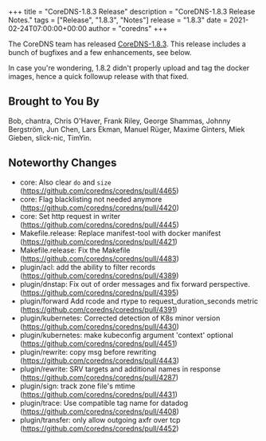 +++
title = "CoreDNS-1.8.3 Release"
description = "CoreDNS-1.8.3 Release Notes."
tags = ["Release", "1.8.3", "Notes"]
release = "1.8.3"
date = 2021-02-24T07:00:00+00:00
author = "coredns"
+++

The CoreDNS team has released
[CoreDNS-1.8.3](https://github.com/coredns/coredns/releases/tag/v1.8.3). This release includes a
bunch of bugfixes and a few enhancements, see below.

In case you're wondering, 1.8.2 didn't properly upload and tag the docker images, hence a quick
followup release with that fixed.

## Brought to You By

Bob,
chantra,
Chris O'Haver,
Frank Riley,
George Shammas,
Johnny Bergström,
Jun Chen,
Lars Ekman,
Manuel Rüger,
Maxime Ginters,
Miek Gieben,
slick-nic,
TimYin.

## Noteworthy Changes

* core: Also clear `do` and `size` (https://github.com/coredns/coredns/pull/4465)
* core: Flag blacklisting not needed anymore (https://github.com/coredns/coredns/pull/4420)
* core: Set http request in writer (https://github.com/coredns/coredns/pull/4445)
* Makefile.release: Replace manifest-tool with docker manifest (https://github.com/coredns/coredns/pull/4421)
* Makefile.release: Fix the Makefile (https://github.com/coredns/coredns/pull/4483)
* plugin/acl: add the ability to filter records (https://github.com/coredns/coredns/pull/4389)
* plugin/dnstap: Fix out of order messages and fix forward perspective. (https://github.com/coredns/coredns/pull/4395)
* plugin/forward Add rcode and rtype to request_duration_seconds metric (https://github.com/coredns/coredns/pull/4391)
* plugin/kubernetes: Corrected detection of K8s minor version (https://github.com/coredns/coredns/pull/4430)
* plugin/kubernetes: make kubeconfig argument 'context' optional (https://github.com/coredns/coredns/pull/4451)
* plugin/rewrite: copy msg before rewriting (https://github.com/coredns/coredns/pull/4443)
* plugin/rewrite: SRV targets and additional names in response (https://github.com/coredns/coredns/pull/4287)
* plugin/sign: track zone file's mtime (https://github.com/coredns/coredns/pull/4431)
* plugin/trace: Use compatible tag name for datadog (https://github.com/coredns/coredns/pull/4408)
* plugin/transfer: only allow outgoing axfr over tcp (https://github.com/coredns/coredns/pull/4452)
